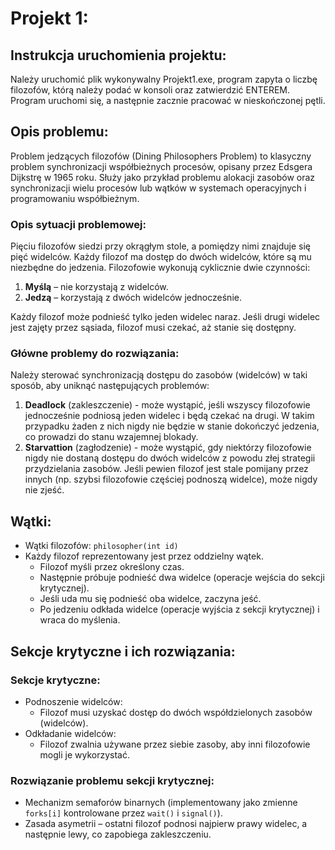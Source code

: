 # Projekt 1:
## Instrukcja uruchomienia projektu:
Należy uruchomić plik wykonywalny Projekt1.exe, program zapyta o liczbę filozofów, którą należy podać w konsoli oraz zatwierdzić ENTEREM. Program uruchomi się, a następnie zacznie pracować w nieskończonej pętli.
## Opis problemu:
Problem jedzących filozofów (Dining Philosophers Problem) to klasyczny problem synchronizacji współbieżnych procesów, opisany przez Edsgera Dijkstrę w 1965 roku. Służy jako przykład problemu alokacji zasobów oraz synchronizacji wielu procesów lub wątków w systemach operacyjnych i programowaniu współbieżnym.
### Opis sytuacji problemowej:
Pięciu filozofów siedzi przy okrągłym stole, a pomiędzy nimi znajduje się pięć widelców. Każdy filozof ma dostęp do dwóch widelców, które są mu niezbędne do jedzenia. Filozofowie wykonują cyklicznie dwie czynności:
1. **Myślą** – nie korzystają z widelców.
2. **Jedzą** – korzystają z dwóch widelców jednocześnie.

Każdy filozof może podnieść tylko jeden widelec naraz. Jeśli drugi widelec jest zajęty przez sąsiada, filozof musi czekać, aż stanie się dostępny.
### Główne problemy do rozwiązania:
Należy sterować synchronizacją dostępu do zasobów (widelców) w taki sposób, aby uniknąć następujących problemów:
1. **Deadlock** (zakleszczenie) - może wystąpić, jeśli wszyscy filozofowie jednocześnie podniosą jeden widelec i będą czekać na drugi. W takim przypadku żaden z nich nigdy nie będzie w stanie dokończyć jedzenia, co prowadzi do stanu wzajemnej blokady.
2. **Starvattion** (zagłodzenie) - może wystąpić, gdy niektórzy filozofowie nigdy nie dostaną dostępu do dwóch widelców z powodu złej strategii przydzielania zasobów. Jeśli pewien filozof jest stale pomijany przez innych (np. szybsi filozofowie częściej podnoszą widelce), może nigdy nie zjeść.
## Wątki:
- Wątki filozofów: `philosopher(int id)`
- Każdy filozof reprezentowany jest przez oddzielny wątek.
  - Filozof myśli przez określony czas.
  - Następnie próbuje podnieść dwa widelce (operacje wejścia do sekcji krytycznej).
  - Jeśli uda mu się podnieść oba widelce, zaczyna jeść.
  - Po jedzeniu odkłada widelce (operacje wyjścia z sekcji krytycznej) i wraca do myślenia.
## Sekcje krytyczne i ich rozwiązania:
### Sekcje krytyczne:
- Podnoszenie widelców:
  - Filozof musi uzyskać dostęp do dwóch współdzielonych zasobów (widelców).
- Odkładanie widelców:
  - Filozof zwalnia używane przez siebie zasoby, aby inni filozofowie mogli je wykorzystać.
### Rozwiązanie problemu sekcji krytycznej:
- Mechanizm semaforów binarnych (implementowany jako zmienne ` forks[i] ` kontrolowane przez ` wait() ` i ` signal() `).
- Zasada asymetrii – ostatni filozof podnosi najpierw prawy widelec, a następnie lewy, co zapobiega zakleszczeniu.









